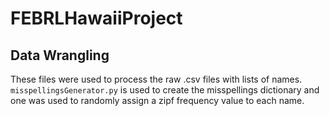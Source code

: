 # FEBRLHawaiiProject
## Data Wrangling

These files were used to process the raw .csv files with lists of names. `misspellingsGenerator.py` is used to create the misspellings dictionary and one was used to randomly assign 
a zipf frequency value to each name. 
